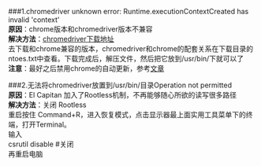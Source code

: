 ###1.chromedriver unknown error: Runtime.executionContextCreated has invalid 'context'    
**原因**：chrome版本和chromedriver版本不兼容    
**解决方法**：[chromedriver下载地址](http://chromedriver.storage.googleapis.com/index.html)     
去下载和chrome兼容的版本，chromedriver和chrome的配套关系在下载目录的ntoes.txt中查看。下载完成后，解压文件，然后把它放到/usr/bin/下就可以了    
**注意**：最好之后禁用chrome的自动更新，参考[文章](https://blog.csdn.net/chenyufeng1991/article/details/78568919)    

###2.无法将chromedriver放置到/usr/bin/目录Operation not permitted    
**原因**：El Capitan 加入了Rootless机制，不再能够随心所欲的读写很多路径    
**解决方法**：关闭 Rootless        
重启按住 Command+R，进入恢复模式，点击显示器最上面实用工具菜单下的终端，打开Terminal。    
输入    
   csrutil disable  #关闭     
再重启电脑    
